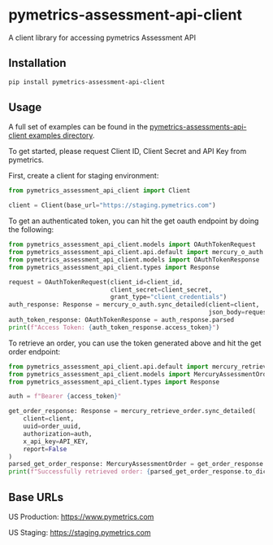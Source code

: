 # pymetrics-assessment-api-client
A client library for accessing pymetrics Assessment API

## Installation

```bash
pip install pymetrics-assessment-api-client
```

## Usage

A full set of examples can be found in the [pymetrics-assessments-api-client examples directory](https://github.com/pymetrics/pymetrics_assessment_api_client/tree/main/pymetrics_assessment_api_client/examples).

To get started, please request Client ID, Client Secret and API Key from pymetrics.

First, create a client for staging environment:

```python
from pymetrics_assessment_api_client import Client

client = Client(base_url="https://staging.pymetrics.com")
```

To get an authenticated token, you can hit the get oauth endpoint by doing the following:
```python
from pymetrics_assessment_api_client.models import OAuthTokenRequest
from pymetrics_assessment_api_client.api.default import mercury_o_auth
from pymetrics_assessment_api_client.models import OAuthTokenResponse
from pymetrics_assessment_api_client.types import Response

request = OAuthTokenRequest(client_id=client_id,
                            client_secret=client_secret,
                            grant_type="client_credentials")
auth_response: Response = mercury_o_auth.sync_detailed(client=client,
                                                       json_body=request)
auth_token_response: OAuthTokenResponse = auth_response.parsed
print(f"Access Token: {auth_token_response.access_token}")
```
To retrieve an order, you can use the token generated above and hit the get order endpoint:
```python
from pymetrics_assessment_api_client.api.default import mercury_retrieve_order
from pymetrics_assessment_api_client.models import MercuryAssessmentOrder
from pymetrics_assessment_api_client.types import Response

auth = f"Bearer {access_token}"

get_order_response: Response = mercury_retrieve_order.sync_detailed(
    client=client,
    uuid=order_uuid,
    authorization=auth,
    x_api_key=API_KEY,
    report=False
)
parsed_get_order_response: MercuryAssessmentOrder = get_order_response.parsed
print(f"Successfully retrieved order: {parsed_get_order_response.to_dict()}")
```

## Base URLs
US Production: https://www.pymetrics.com

US Staging: https://staging.pymetrics.com